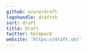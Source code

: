 ```yaml
---
github: azure/draft
logohandle: draftsh
sort: draft
title: Draft
twitter: helmpack
website: 'https://draft.sh/'
---
```

